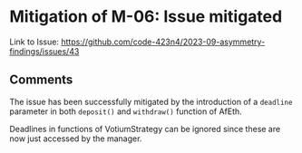 # Mitigation of M-06: Issue mitigated

Link to Issue: https://github.com/code-423n4/2023-09-asymmetry-findings/issues/43

## Comments

The issue has been successfully mitigated by the introduction of a `deadline` parameter in both `deposit()` and `withdraw()` function of AfEth.

Deadlines in functions of VotiumStrategy can be ignored since these are now just accessed by the manager.
